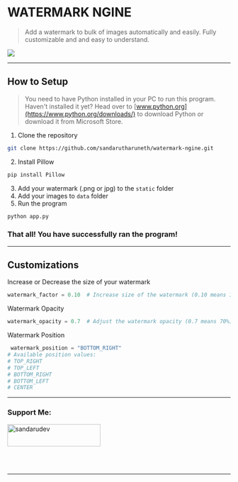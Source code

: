 # WATERMARK NGINE
> Add a watermark to bulk of images automatically and easily. Fully customizable and and easy to understand.

<a href="https://opj.app"><img src="https://i.ibb.co/3snBtcG/image-2.png" /></a>

----

## How to Setup

> You need to have Python installed in your PC to run this program. Haven't installed it yet? Head over to [www.python.org](https://www.python.org/downloads/) to download Python or download it from Microsoft Store.

1. Clone the repository
```sh
git clone https://github.com/sandarutharuneth/watermark-ngine.git
```

2. Install Pillow
```sh
pip install Pillow
```

3. Add your watermark (.png or jpg) to the `static` folder
4. Add your images to `data` folder
5. Run the program
```sh
python app.py
```
### That all! You have successfully ran the program!

---


## Customizations
Increase or Decrease the size of your watermark
```py
watermark_factor = 0.10  # Increase size of the watermark (0.10 means 10%)
```

Watermark Opacity
```py
watermark_opacity = 0.7  # Adjust the watermark opacity (0.7 means 70%)
```
Watermark Position
```py
 watermark_position = "BOTTOM_RIGHT"
# Available position values:
# TOP_RIGHT
# TOP_LEFT
# BOTTOM_RIGHT
# BOTTOM_LEFT
# CENTER
```

---

<h3 align="left">Support Me:</h3>
<p><a href="https://paypal.me/officialrazer"> <img src="https://github.com/andreostrovsky/donate-with-paypal/blob/master/dark.svg" height="50" width="210" alt="sandarudev" /></a>
</p><br><br>

---
